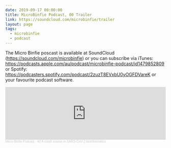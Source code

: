 ```yaml
---
date: 2019-09-17 00:00:00
title: MicroBinfie Podcast, 00 Trailer
link: https://soundcloud.com/microbinfie/trailer
layout: page
tags:
  - microbinfie
  - podcast
---
```

The Micro Binfie poscast is available at SoundCloud
(https://soundcloud.com/microbinfie)  or you can subscribe via iTunes:
https://podcasts.apple.com/au/podcast/microbinfie-podcast/id1479852809
or Spotify:
https://podcasters.spotify.com/podcast/2zuzT8EVxbU0yOGFDVareK  or your
favourite podcast software.

<iframe width="100%" height="166" scrolling="no" frameborder="no" allow="autoplay" src="https://w.soundcloud.com/player/?url=https%3A//api.soundcloud.com/tracks/682433045&color=%23ff5500&auto_play=false&hide_related=false&show_comments=true&show_user=true&show_reposts=false&show_teaser=false"></iframe><div style="font-size: 10px; color: #cccccc;line-break: anywhere;word-break: normal;overflow: hidden;white-space: nowrap;text-overflow: ellipsis; font-family: Interstate,Lucida Grande,Lucida Sans Unicode,Lucida Sans,Garuda,Verdana,Tahoma,sans-serif;font-weight: 100;"><a href="https://soundcloud.com/microbinfie" title="Micro Binfie Podcast" target="_blank" style="color: #cccccc; text-decoration: none;">Micro Binfie Podcast</a> · <a href="https://soundcloud.com/microbinfie/40-a-crash-course-in-sars-cov-2-bioinformatics" title="00 Trailer" target="_blank" style="color: #cccccc; text-decoration: none;">40 A crash course in SARS-CoV-2 bioinformatics</a></div>
